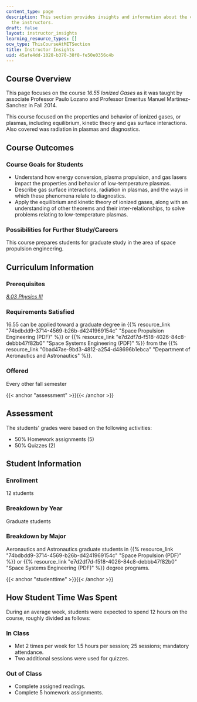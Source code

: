 ```yaml
---
content_type: page
description: This section provides insights and information about the course from
  the instructors.
draft: false
layout: instructor_insights
learning_resource_types: []
ocw_type: ThisCourseAtMITSection
title: Instructor Insights
uid: 45afe4dd-1028-b370-38f8-fe50e0356c4b
---
```

## Course Overview

This page focuses on the course _16.55 Ionized Gases_ as it was taught by associate Professor Paulo Lozano and Professor Emeritus Manuel Martinez-Sanchez in Fall 2014.

This course focused on the properties and behavior of ionized gases, or plasmas, including equilibrium, kinetic theory and gas surface interactions. Also covered was radiation in plasmas and diagnostics.

## Course Outcomes

### Course Goals for Students

- Understand how energy conversion, plasma propulsion, and gas lasers impact the properties and behavior of low-temperature plasmas.
- Describe gas surface interactions, radiation in plasmas, and the ways in which these phenomena relate to diagnostics.
- Apply the equilibrium and kinetic theory of ionized gases, along with an understanding of other theorems and their inter-relationships, to solve problems relating to low-temperature plasmas.

### Possibilities for Further Study/Careers

This course prepares students for graduate study in the area of space propulsion engineering.

## Curriculum Information

### Prerequisites

[_8.03 Physics III_](/courses/8-03-physics-iii-spring-2003)

### Requirements Satisfied

16.55 can be applied toward a graduate degree in {{% resource_link "74bdbdd9-3714-4569-b26b-d4241969154c" "Space Propulsion Engineering (PDF)" %}} or {{% resource_link "e7d2df7d-f518-4026-84c8-debbb47f82b0" "Space Systems Engineering (PDF)" %}} from the {{% resource_link "0bad47ae-9bd3-4812-a254-d48696b1ebca" "Department of Aeronautics and Astronautics" %}}.

### Offered

Every other fall semester

{{< anchor "assessment" >}}{{< /anchor >}}

## Assessment

The students' grades were based on the following activities:

- 50% Homework assignments (5)
- 50% Quizzes (2)

## Student Information

### Enrollment

12 students

### Breakdown by Year

Graduate students

### Breakdown by Major

Aeronautics and Astronautics graduate students in {{% resource_link "74bdbdd9-3714-4569-b26b-d4241969154c" "Space Propulsion (PDF)" %}} or {{% resource_link "e7d2df7d-f518-4026-84c8-debbb47f82b0" "Space Systems Engineering (PDF)" %}} degree programs.

{{< anchor "studenttime" >}}{{< /anchor >}}

## How Student Time Was Spent

During an average week, students were expected to spend 12 hours on the course, roughly divided as follows:

### In Class

- Met 2 times per week for 1.5 hours per session; 25 sessions; mandatory attendance.
- Two additional sessions were used for quizzes.

### Out of Class

- Complete assigned readings.
- Complete 5 homework assignments.